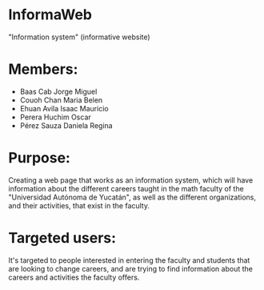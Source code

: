 # **InformaWeb**
"Information system" (informative website) 


# Members:
  - Baas Cab Jorge Miguel
  - Couoh Chan Maria Belen 
  - Ehuan Avila Isaac Mauricio
  - Perera Huchim Oscar
  - Pérez Sauza Daniela Regina
  
# Purpose:
Creating a web page that works as an information system, which will have information about the different careers taught in the math faculty of the "Universidad Autónoma de Yucatán", as well as the different organizations, and their activities, that exist in the faculty.

# Targeted users:
It's targeted to people interested in entering the faculty and students that are looking to change careers, and are trying to find information about the careers and activities the faculty offers.


